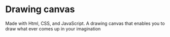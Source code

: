 # Drawing canvas
 Made with Html, CSS, and JavaScript. A drawing canvas that enables you to draw what ever comes up in your imagination
